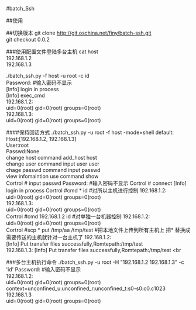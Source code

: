#batch_Ssh

##使用

##切换版本
git clone http://git.oschina.net/finy/batch-ssh.git <br>
git checkout 0.0.2<br>

###使用配置文件登陆多台主机
cat host <br>
192.168.1.2 <br>
192.168.1.3 <br>

./batch_ssh.py -f host -u root -c id <br>
Password:                     #输入密码不显示<br>
[Info] login in process<br>
[Info] exec_cmd<br>
192.168.1.2:<br>
            uid=0(root) gid=0(root) groups=0(root)<br>
192.168.1.3:<br>
            uid=0(root) gid=0(root) groups=0(root)<br>

####保持回话方式
./batch_ssh.py -u root -f host -mode=shell
default:<br>
            Host:[192.168.1.2, 192.168.1.3]<br>
            User:root<br>
            Passwd:None<br>
            change host  command  add_host  host<br>
            change user  command  input user user<br>
            chage passwd command  input passwd<br>
            view infomaintion use command show<br>
Cortrol # input passwd
Password:                     #输入密码不显示
Cortrol # connect
[Info] login in process
Cortrol #cmd * id                                #对所以主机进行控制
192.168.1.2:<br>
            uid=0(root) gid=0(root) groups=0(root)<br>
192.168.1.3:<br>
            uid=0(root) gid=0(root) groups=0(root)<br>
Cortrol #cmd 192.168.1.2 id                      #对单独一台机器控制
192.168.1.2:<br>
            uid=0(root) gid=0(root) groups=0(root)<br>
Cortrol #scp * put /tmp/aa /tmp/test             #把本地文件上传到所有主机上 把* 替换成需要传送的主机就针对一台主机了
192.168.1.2: <br>
            [Info]  Put transfer files successfully,Romtepath:/tmp/test <br>
192.168.1.3:
            [Info]  Put transfer files successfully,Romtepath:/tmp/test <br


###多台主机执行命令
./batch_ssh.py -u root -H "192.168.1.2 192.168.1.3" -c 'id' 
Password:                     #输入密码不显示                        
192.168.1.2:   <br>
        uid=0(root) gid=0(root) groups=0(root) context=unconfined_u:unconfined_r:unconfined_t:s0-s0:c0.c1023 <br> 
192.168.1.3 <br>
        uid=0(root) gid=0(root) groups=0(root)   <br>
